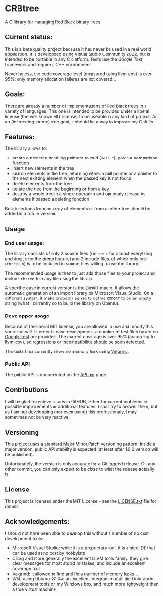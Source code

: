 # CRBtree

A C library for managing Red Black binary trees.

## Current status:

This is a beta quality project because it has never be used in a real world
application. It is developped using Visual
Studio Community 2022, but is intended to be portable to any C platform.
Tests use the *Google Test* framework and require a C++ environment.

Nevertheless, the code coverage level (measured using llvm-cov) is over 95%:
only memory allocation failures are not covered...

## Goals:

There are already a number of implementations of Red Black trees in a
 variety of languages. This one is intended to be provided under a
 liberal license (the well known MIT license) to be useable in any kind of 
 project. As an (interesting for me) side goal, it should be a way to 
 improve my C skills...

## Features:

The library allows to:

* create a new tree handling pointers to void (`void *`), given a
 comparison function
* insert new elements in the tree
* search elements in the tree, returning either a null pointer or a pointer
 to the next existing element when the passed key is not found
* delete elements from the tree
* iterate the tree from the beginning or from a key
* destroy a whole tree in a single operation and optionaly release its
 elements if passed a deleting function

Bulk insertions from an array of elements or from another tree should be
added in a future version.

## Usage

### End user usage:

The library consists of only 2 source files (`rbtree.c` for almost everything
 and `dump.c` for the *dump* feature) and 2 include files, of which only one
 (`rbtree.h`) is to be included in source files willing to use the library.

The recommended usage is then to just add those files to your project and
 include `rbtree.h` in any file using the library.

A specific case in current version is the `EXPORT` macro. It allows the
automatic generation of an import library on Microsort Visual Studio. On 
a different system, it make probably sense to define `EXPORT` to be an
empty string (what I currently do to build the library on Ubuntu).

### Developper usage

Because of the liberal MIT license, you are allowed to use and modify this
source at will. In order to ease development, a number of test files based
on [Google Test](https://github.com/google/googletest) are provided. The
current coverage is over 95% (according to
[llvm-cov](https://llvm.org/docs/CommandGuide/llvm-cov.html)), so regressions 
or incompatibilitis should be soon detected.

The tests files currently show no memory leak using 
[Valgrind](https://valgrind.org/).

### Public API

The public API is documented on the [API.md](API.md) page.

## Contributions

I will be glad to recieve issues in GitHUB, either for current problems or
possible improvements or additional features. I shall try to answer them, but
as I am not developping (nor even using) this professionaly, I may sometimes
not be very reactive.

## Versioning
This project uses a standard Major.Minor.Patch versioning pattern. Inside
 a major version, public API stability is expected (at least after 1.0.0
 version will be published).

Unfortunately, the version is only accurate for a Git *tagged* release. On
any other commit, you can only expect to be *close* to what the release
actually is.

## License
This project is licensed under the MIT License - see the
[LICENSE.txt](LICENSE.TXT) file for details.

## Acknowledgements:

I should not have been able to develop this without a number of no cost
development tools:

* Microsoft Visual Studio: while it is a proprietary tool, it is a nice IDE
that can be used at no cost by hobbyists
* Clang and more generally the excellent LLVM tools family: they give 
clear messages for most stupid mistakes, and include an excellent coverage
tool
* Valgrind: it allowed to find and fix a number of memory leaks...
* WSL using Ubuntu-20.04: an excellent integration of all the Unix world
development tools on my Windows box, and much more lightweight than a true
virtual machine